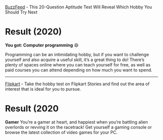 [BuzzFeed](https://www.buzzfeed.com/jasminnahar/this-aptitude-test-will-reveal-which) - This 20-Question Aptitude Test Will Reveal Which Hobby You Should Try Next

# Result (2020)

**You got: Computer programming** :smile:

Programming can be an intimidating hobby, but if you want to challenge yourself and also acquire a useful skill, it’s a great thing to do! There’s plenty of spaces online where you can teach yourself for free, as well as paid courses you can attend depending on how much you want to spend.

---

[Flipkart](https://stories.flipkart.com/ultimate-hobby-test/) - Take the hobby test on Flipkart Stories and find out the area of interest that is ideal for you to pursue.

# Result (2020

**Gamer** 
You’re a gamer at heart, and happiest when you’re battling alien overlords or revving it on the racetrack! Get yourself a gaming console or browse the latest collection of video games for your PC.
